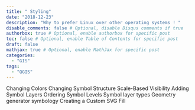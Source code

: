 ```yaml
---
title: " Styling"
date: "2018-12-23"
description: "Why to prefer Linux over other operating systems ! "
disable_comments: false # Optional, disable Disqus comments if true
authorbox: true # Optional, enable authorbox for specific post
toc: false # Optional, enable Table of Contents for specific post
draft: false
mathjax: true # Optional, enable MathJax for specific post
categories:
  - "GIS"
tags:
  - "QGIS"
---
```


Changing Colors
Changing Symbol Structure
Scale-Based Visibility
Adding Symbol Layers
Ordering Symbol Levels
Symbol layer types
Geometry generator symbology
Creating a Custom SVG Fill
